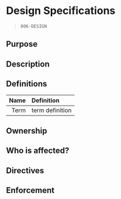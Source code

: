 # Design Specifications
> `006-DESIGN`

## Purpose

## Description
<!-- Should be <=4 sentences! Keep it succint. -->

## Definitions
|Name|Definition|
| --:|:-- |
|Term|term definition|
<!-- List any specific definitions that are referred to in the below sections. Use table format preferrably. -->

## Ownership
<!-- Describe the organizational units/ members that are meant to enforce this policy -->

## Who is affected?
<!--
  Describe the general workflows and team members who are typically affected by this policy.
  
  Policies **CAN** affect everyone in the org, but be judicious in your determination of which org members should be actively cognizant of a policy vs. which org members may be only tangentially affected by said policy.
-->

## Directives
<!--
  Policy directives enumerate rules/ regulations/ guidelines and affected activities or work.
  
  Directives should be as objective as possible; in cases where subjectivity is required it should be explicitly noted as such (i.e. "at the discretion of CODEOWNER").
-->

## Enforcement
<!--
  Describe the methods that are used to manually and automatically enforce policy directives). Reference specific directives when applicable.
-->